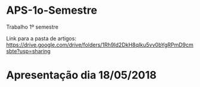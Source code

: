 # APS-1o-Semestre

Trabalho 1º semestre

Link para a pasta de artigos:
https://drive.google.com/drive/folders/1Rh9Id2DkH8qIku5vv0bYgRPmD9cmsbte?usp=sharing

# Apresentação dia 18/05/2018
